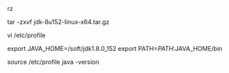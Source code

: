 rz

tar -zxvf jdk-8u152-linux-x64.tar.gz


vi /etc/profile



export JAVA_HOME=/soft/jdk1.8.0_152
export PATH=$PATH:$JAVA_HOME/bin


source /etc/profile
java -version
